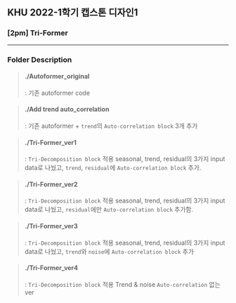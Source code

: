 ## KHU 2022-1학기 캡스톤 디자인1 
### [2pm] Tri-Former
-------------
### Folder Description

> #### __./Autoformer_original__ 
> : 기존 autoformer code

> #### __./Add trend auto_correlation__ 
> : 기존 autoformer + `trend`의 `Auto-correlation block` 3개 추가

> #### __./Tri-Former_ver1__
> : `Tri-Decomposition block` 적용
seasonal, trend, residual의 3가지 input data로 나눴고,
`trend`, `residual`에 `Auto-correlation block` 추가.

> #### __./Tri-Former_ver2__
> : `Tri-Decomposition block` 적용
seasonal, trend, residual의 3가지 input data로 나눴고,
`residual`에만 `Auto-correlation block` 추가함.

> #### __./Tri-Former_ver3__
> : `Tri-Decomposition block` 적용
seasonal, trend, residual의 3가지 input data로 나눴고,
`trend`와 `noise`에 `Auto-correlation block` 추가

> #### __./Tri-Former_ver4__
> : `Tri-Decomposition block` 적용
Trend & noise `Auto-correlation` 없는 ver
